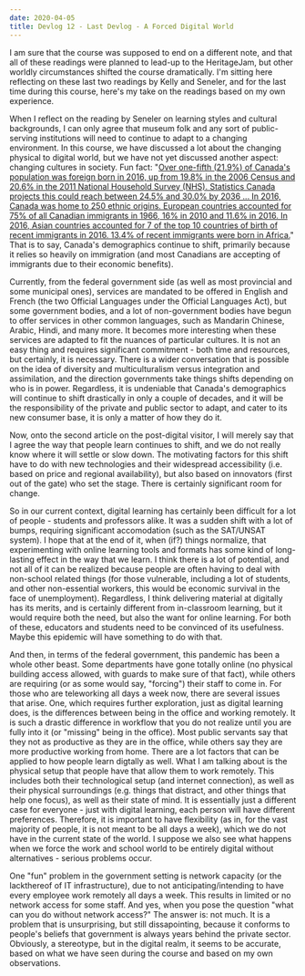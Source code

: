 ```yaml
---
date: 2020-04-05
title: Devlog 12 - Last Devlog - A Forced Digital World
---
```

I am sure that the course was supposed to end on a different note, and that all of these readings were planned to lead-up to the HeritageJam, but other worldly circumstances shifted the course dramatically. I'm sitting here reflecting on these last two readings by Kelly and Seneler, and for the last time during this course, here's my take on the readings based on my own experience.

When I reflect on the reading by Seneler on learning styles and cultural backgrounds, I can only agree that museum folk and any sort of public-serving institutions will need to continue to adapt to a changing environment. In this course, we have discussed a lot about the changing physical to digital world, but we have not yet discussed another aspect: changing cultures in society. Fun fact: "[Over one-fifth (21.9%) of Canada's population was foreign born in 2016, up from 19.8% in the 2006 Census and 20.6% in the 2011 National Household Survey (NHS). Statistics Canada projects this could reach between 24.5% and 30.0% by 2036 ... In 2016, Canada was home to 250 ethnic origins. European countries accounted for 75% of all Canadian immigrants in 1966, 16% in 2010 and 11.6% in 2016. In 2016, Asian countries accounted for 7 of the top 10 countries of birth of recent immigrants in 2016. 13.4% of recent immigrants were born in Africa.](https://www.canada.ca/en/canadian-heritage/corporate/publications/evaluations/multiculturalism-program.html)" That is to say, Canada's demographics continue to shift, primarily because it relies so heavily on immigration (and most Canadians are accepting of immigrants due to their economic benefits). 

Currently, from the federal government side (as well as most provincial and some municipal ones), services are mandated to be offered in English and French (the two Official Languages under the Official Languages Act), but some government bodies, and a lot of non-government bodies have begun to offer services in other common languages, such as Mandarin Chinese, Arabic, Hindi, and many more. It becomes more interesting when these services are adapted to fit the nuances of particular cultures. It is not an easy thing and requires significant commitment - both time and resources, but certainly, it is necessary. There is a wider conversation that is possible on the idea of diversity and multiculturalism versus integration and assimilation, and the direction governments take things shifts depending on who is in power. Regardless, it is undeniable that Canada's demographics will continue to shift drastically in only a couple of decades, and it will be the responsibility of the private and public sector to adapt, and cater to its new consumer base, it is only a matter of how they do it.

Now, onto the second article on the post-digital visitor, I will merely say that I agree the way that people learn continues to shift, and we do not really know where it will settle or slow down. The motivating factors for this shift have to do with new technologies and their widespread accessibility (i.e. based on price and regional availability), but also based on innovators (first out of the gate) who set the stage. There is certainly significant room for change. 

So in our current context, digital learning has certainly been difficult for a lot of people - students and professors alike. It was a sudden shift with a lot of bumps, requiring significant accomodation (such as the SAT/UNSAT system). I hope that at the end of it, when (if?) things normalize, that experimenting with online learning tools and formats has some kind of long-lasting effect in the way that we learn. I think there is a lot of potential, and not all of it can be realized because people are often having to deal with non-school related things (for those vulnerable, including a lot of students, and other non-essential workers, this would be economic survival in the face of unemployment). Regardless, I think delivering material at digitally has its merits, and is certainly different from in-classroom learning, but it would require both the need, but also the want for online learning. For both of these, educators and students need to be convinced of its usefulness. Maybe this epidemic will have something to do with that.

And then, in terms of the federal government, this pandemic has been a whole other beast. Some departments have gone totally online (no physical building access allowed, with guards to make sure of that fact), while others are requiring (or as some would say, "forcing") their staff to come in. For those who are teleworking all days a week now, there are several issues that arise. One, which requires further exploration, just as digital learning does, is the differences between being in the office and working remotely. It is such a drastic difference in workflow that you do not realize until you are fully into it (or "missing" being in the office). Most public servants say that they not as productive as they are in the office, while others say they are more productive working from home. There are a lot factors that can be applied to how people learn digtally as well. What I am talking about is the physical setup that people have that allow them to work remotely. This includes both their technological setup (and internet connection), as well as their physical surroundings (e.g. things that distract, and other things that help one focus), as well as their state of mind. It is essentially just a different case for everyone - just with digital learning, each person will have different preferences. Therefore, it is important to have flexibility (as in, for the vast majority of people, it is not meant to be all days a week), which we do not have in the current state of the world. I suppose we also see what happens when we force the work and school world to be entirely digital without alternatives - serious problems occur. 

One "fun" problem in the government setting is network capacity (or the lackthereof of IT infrastructure), due to not anticipating/intending to have every employee work remotely all days a week. This results in limited or no network access for some staff. And yes, when you pose the question "what can you do without network access?" The answer is: not much. It is a problem that is unsurprising, but still dissapointing, because it conforms to people's beliefs that government is always years behind the private sector. Obviously, a stereotype, but in the digital realm, it seems to be accurate, based on what we have seen during the course and based on my own observations.
